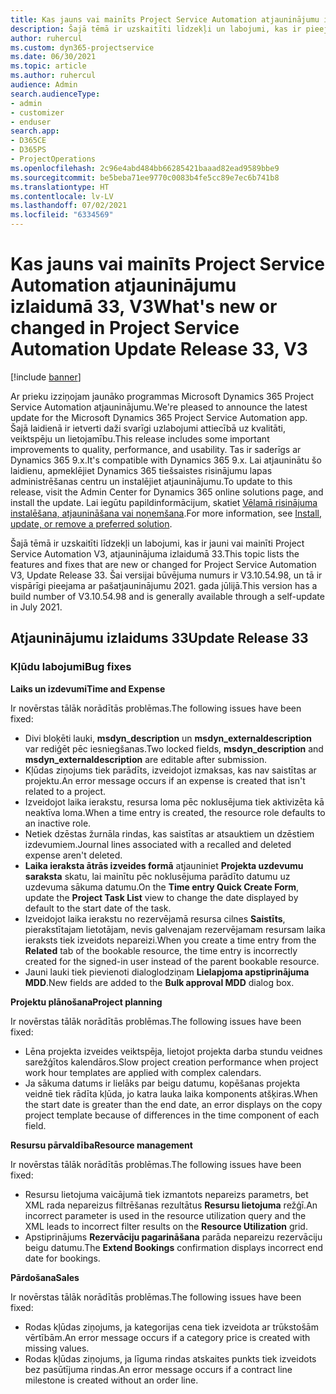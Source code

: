 ```yaml
---
title: Kas jauns vai mainīts Project Service Automation atjauninājumu izlaidumā 33, V3
description: Šajā tēmā ir uzskaitīti līdzekļi un labojumi, kas ir pieejami Project Service Automation atjauninājumu izlaidumā 33, V3.
author: ruhercul
ms.custom: dyn365-projectservice
ms.date: 06/30/2021
ms.topic: article
ms.author: ruhercul
audience: Admin
search.audienceType:
- admin
- customizer
- enduser
search.app:
- D365CE
- D365PS
- ProjectOperations
ms.openlocfilehash: 2c96e4abd484bb66285421baaad82ead9589bbe9
ms.sourcegitcommit: be5beba71ee9770c0083b4fe5cc89e7ec6b741b8
ms.translationtype: HT
ms.contentlocale: lv-LV
ms.lasthandoff: 07/02/2021
ms.locfileid: "6334569"
---
```

# <a name="whats-new-or-changed-in-project-service-automation-update-release-33-v3"></a><span data-ttu-id="6961e-103">Kas jauns vai mainīts Project Service Automation atjauninājumu izlaidumā 33, V3</span><span class="sxs-lookup"><span data-stu-id="6961e-103">What's new or changed in Project Service Automation Update Release 33, V3</span></span>

[!include [banner](../includes/psa-now-project-operations.md)]

<span data-ttu-id="6961e-104">Ar prieku izziņojam jaunāko programmas Microsoft Dynamics 365 Project Service Automation atjauninājumu.</span><span class="sxs-lookup"><span data-stu-id="6961e-104">We're pleased to announce the latest update for the Microsoft Dynamics 365 Project Service Automation app.</span></span> <span data-ttu-id="6961e-105">Šajā laidienā ir ietverti daži svarīgi uzlabojumi attiecībā uz kvalitāti, veiktspēju un lietojamību.</span><span class="sxs-lookup"><span data-stu-id="6961e-105">This release includes some important improvements to quality, performance, and usability.</span></span> <span data-ttu-id="6961e-106">Tas ir saderīgs ar Dynamics 365 9.x.</span><span class="sxs-lookup"><span data-stu-id="6961e-106">It's compatible with Dynamics 365 9.x.</span></span> <span data-ttu-id="6961e-107">Lai atjauninātu šo laidienu, apmeklējiet Dynamics 365 tiešsaistes risinājumu lapas administrēšanas centru un instalējiet atjauninājumu.</span><span class="sxs-lookup"><span data-stu-id="6961e-107">To update to this release, visit the Admin Center for Dynamics 365 online solutions page, and install the update.</span></span> <span data-ttu-id="6961e-108">Lai iegūtu papildinformācijum, skatiet [Vēlamā risinājuma instalēšana, atjaunināšana vai noņemšana](/power-platform/admin/install-remove-preferred-solution).</span><span class="sxs-lookup"><span data-stu-id="6961e-108">For more information, see [Install, update, or remove a preferred solution](/power-platform/admin/install-remove-preferred-solution).</span></span>

<span data-ttu-id="6961e-109">Šajā tēmā ir uzskaitīti līdzekļi un labojumi, kas ir jauni vai mainīti Project Service Automation V3, atjauninājuma izlaidumā 33.</span><span class="sxs-lookup"><span data-stu-id="6961e-109">This topic lists the features and fixes that are new or changed for Project Service Automation V3, Update Release 33.</span></span> <span data-ttu-id="6961e-110">Šai versijai būvējuma numurs ir V3.10.54.98, un tā ir vispārīgi pieejama ar pašatjauninājumu 2021. gada jūlijā.</span><span class="sxs-lookup"><span data-stu-id="6961e-110">This version has a build number of V3.10.54.98 and is generally available through a self-update in July 2021.</span></span>

## <a name="update-release-33"></a><span data-ttu-id="6961e-111">Atjauninājumu izlaidums 33</span><span class="sxs-lookup"><span data-stu-id="6961e-111">Update Release 33</span></span>

### <a name="bug-fixes"></a><span data-ttu-id="6961e-112">Kļūdu labojumi</span><span class="sxs-lookup"><span data-stu-id="6961e-112">Bug fixes</span></span>

<span data-ttu-id="6961e-113">**Laiks un izdevumi**</span><span class="sxs-lookup"><span data-stu-id="6961e-113">**Time and Expense**</span></span>

<span data-ttu-id="6961e-114">Ir novērstas tālāk norādītās problēmas.</span><span class="sxs-lookup"><span data-stu-id="6961e-114">The following issues have been fixed:</span></span>

- <span data-ttu-id="6961e-115">Divi bloķēti lauki, **msdyn_description** un **msdyn_externaldescription** var rediģēt pēc iesniegšanas.</span><span class="sxs-lookup"><span data-stu-id="6961e-115">Two locked fields, **msdyn_description** and **msdyn_externaldescription** are editable after submission.</span></span>
- <span data-ttu-id="6961e-116">Kļūdas ziņojums tiek parādīts, izveidojot izmaksas, kas nav saistītas ar projektu.</span><span class="sxs-lookup"><span data-stu-id="6961e-116">An error message occurs if an expense is created that isn't related to a project.</span></span>
- <span data-ttu-id="6961e-117">Izveidojot laika ierakstu, resursa loma pēc noklusējuma tiek aktivizēta kā neaktīva loma.</span><span class="sxs-lookup"><span data-stu-id="6961e-117">When a time entry is created, the resource role defaults to an inactive role.</span></span>
- <span data-ttu-id="6961e-118">Netiek dzēstas žurnāla rindas, kas saistītas ar atsauktiem un dzēstiem izdevumiem.</span><span class="sxs-lookup"><span data-stu-id="6961e-118">Journal lines associated with a recalled and deleted expense aren't deleted.</span></span>
- <span data-ttu-id="6961e-119">**Laika ieraksta ātrās izveides formā** atjauniniet **Projekta uzdevumu saraksta** skatu, lai mainītu pēc noklusējuma parādīto datumu uz uzdevuma sākuma datumu.</span><span class="sxs-lookup"><span data-stu-id="6961e-119">On the **Time entry Quick Create Form**, update the **Project Task List** view to change the date displayed by default to the start date of the task.</span></span>
- <span data-ttu-id="6961e-120">Izveidojot laika ierakstu no rezervējamā resursa cilnes **Saistīts**, pierakstītajam lietotājam, nevis galvenajam rezervējamam resursam laika ieraksts tiek izveidots nepareizi.</span><span class="sxs-lookup"><span data-stu-id="6961e-120">When you create a time entry from the **Related** tab of the bookable resource, the time entry is incorrectly created for the signed-in user instead of the parent bookable resource.</span></span>
- <span data-ttu-id="6961e-121">Jauni lauki tiek pievienoti dialoglodziņam **Lielapjoma apstiprinājuma MDD**.</span><span class="sxs-lookup"><span data-stu-id="6961e-121">New fields are added to the **Bulk approval MDD** dialog box.</span></span>

<span data-ttu-id="6961e-122">**Projektu plānošana**</span><span class="sxs-lookup"><span data-stu-id="6961e-122">**Project planning**</span></span>

<span data-ttu-id="6961e-123">Ir novērstas tālāk norādītās problēmas.</span><span class="sxs-lookup"><span data-stu-id="6961e-123">The following issues have been fixed:</span></span>
- <span data-ttu-id="6961e-124">Lēna projekta izveides veiktspēja, lietojot projekta darba stundu veidnes sarežģītos kalendāros.</span><span class="sxs-lookup"><span data-stu-id="6961e-124">Slow project creation performance when project work hour templates are applied with complex calendars.</span></span>
- <span data-ttu-id="6961e-125">Ja sākuma datums ir lielāks par beigu datumu, kopēšanas projekta veidnē tiek rādīta kļūda, jo katra lauka laika komponents atšķiras.</span><span class="sxs-lookup"><span data-stu-id="6961e-125">When the start date is greater than the end date, an error displays on the copy project template because of differences in the time component of each field.</span></span>

<span data-ttu-id="6961e-126">**Resursu pārvaldība**</span><span class="sxs-lookup"><span data-stu-id="6961e-126">**Resource management**</span></span>

<span data-ttu-id="6961e-127">Ir novērstas tālāk norādītās problēmas.</span><span class="sxs-lookup"><span data-stu-id="6961e-127">The following issues have been fixed:</span></span>
- <span data-ttu-id="6961e-128">Resursu lietojuma vaicājumā tiek izmantots nepareizs parametrs, bet XML rada nepareizus filtrēšanas rezultātus **Resursu lietojuma** režģī.</span><span class="sxs-lookup"><span data-stu-id="6961e-128">An incorrect parameter is used in the resource utilization query and the XML leads to incorrect filter results on the **Resource Utilization** grid.</span></span>
- <span data-ttu-id="6961e-129">Apstiprinājums **Rezervāciju pagarināšana** parāda nepareizu rezervāciju beigu datumu.</span><span class="sxs-lookup"><span data-stu-id="6961e-129">The **Extend Bookings** confirmation displays incorrect end date for bookings.</span></span>

<span data-ttu-id="6961e-130">**Pārdošana**</span><span class="sxs-lookup"><span data-stu-id="6961e-130">**Sales**</span></span>

<span data-ttu-id="6961e-131">Ir novērstas tālāk norādītās problēmas.</span><span class="sxs-lookup"><span data-stu-id="6961e-131">The following issues have been fixed:</span></span>
- <span data-ttu-id="6961e-132">Rodas kļūdas ziņojums, ja kategorijas cena tiek izveidota ar trūkstošām vērtībām.</span><span class="sxs-lookup"><span data-stu-id="6961e-132">An error message occurs if a category price is created with missing values.</span></span>
- <span data-ttu-id="6961e-133">Rodas kļūdas ziņojums, ja līguma rindas atskaites punkts tiek izveidots bez pasūtījuma rindas.</span><span class="sxs-lookup"><span data-stu-id="6961e-133">An error message occurs if a contract line milestone is created without an order line.</span></span>
